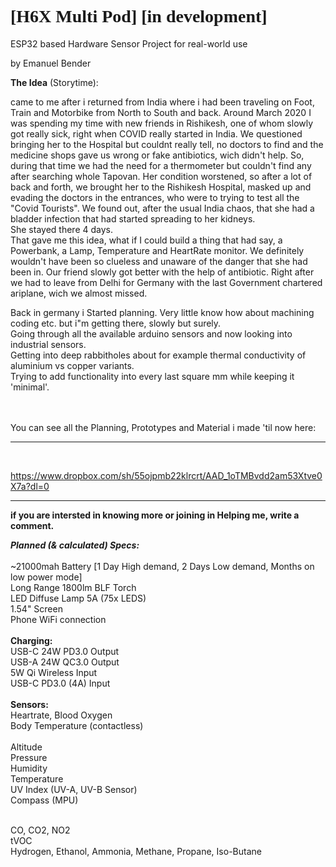 
<h1 style="font-family:verdana;">[H6X Multi Pod] [in development]</h1>
ESP32 based Hardware Sensor Project for real-world use
<p>by Emanuel Bender

<p><b>The Idea</b> (Storytime):<br/>

came to me after i returned from India where i had been traveling on Foot, Train and Motorbike from North to South and back. 
Around March 2020 I was spending my time with new friends in Rishikesh, one of whom slowly got really sick, right when COVID really started in India.
We questioned bringing her to the Hospital but couldnt really tell, no doctors to find and the medicine shops gave us wrong or fake antibiotics, wich didn't help.
So, during that time we had the need for a thermometer but couldn't find any after searching whole Tapovan.
Her condition worstened, so after a lot of back and forth, we brought her to the Rishikesh Hospital, masked up and evading the doctors in the entrances, who were to trying to test all the "Covid Tourists".
We found out, after the usual India chaos, that she had a bladder infection that had started spreading to her kidneys. <br/>
She stayed there 4 days.
<br/>
That gave me this idea, what if I could build a thing that had say, a Powerbank, a Lamp, Temperature and HeartRate monitor.
We definitely wouldn't have been so clueless and unaware of the danger that she had been in.
Our friend slowly got better with the help of antibiotic. Right after we had to leave from Delhi for Germany with the last 
Government chartered ariplane, wich we almost missed.<br/>

Back in germany i Started planning. Very little know how about machining coding etc. but i"m getting there, slowly but surely.<br/>
Going through all the available arduino sensors and now looking into industrial sensors.<br/>
Getting into deep rabbitholes about for example thermal conductivity of aluminium vs copper variants.<br/>
Trying to add functionality into every last square mm while keeping it 'minimal'.<br/>
<br/>
<br/>

You can see all the Planning, Prototypes and Material i made 'til now here:<br/>
______________________________________________________________________________
<br/>

https://www.dropbox.com/sh/55ojpmb22klrcrt/AAD_1oTMBvdd2am53Xtve0X7a?dl=0 <br/>
______________________________________________________________________________
<p>
<b>if you are intersted in knowing more or joining in Helping me, write a comment.</b>
<p>    <p/>


<p><i><b> Planned (& calculated) Specs:</b></i><br/>
<br/>
~21000mah Battery [1 Day High demand, 2 Days Low demand, Months on low power mode]<br/>
Long Range 1800lm BLF Torch<br/>
LED Diffuse Lamp 5A (75x LEDS)<br/>
1.54" Screen<br/>
Phone WiFi connection<br/>
<br/>
<b>Charging:</b><br/>
USB-C 24W PD3.0 Output<br/>
USB-A 24W QC3.0 Output<br/>
5W Qi Wireless Input<br/>
USB-C PD3.0 (4A) Input<br/>
<br/>
<b> Sensors:</b><br/>
Heartrate, Blood Oxygen<br/>
Body Temperature (contactless)<br/>
  <br/>
Altitude<br/>
Pressure<br/>
Humidity<br/>
Temperature<br/>
UV Index (UV-A, UV-B Sensor)<br/>
Compass (MPU)<br/>
  <br/>
<p>CO, CO2, NO2<br/>
tVOC<br/>
Hydrogen, Ethanol, Ammonia, Methane, Propane, Iso-Butane<p/>




